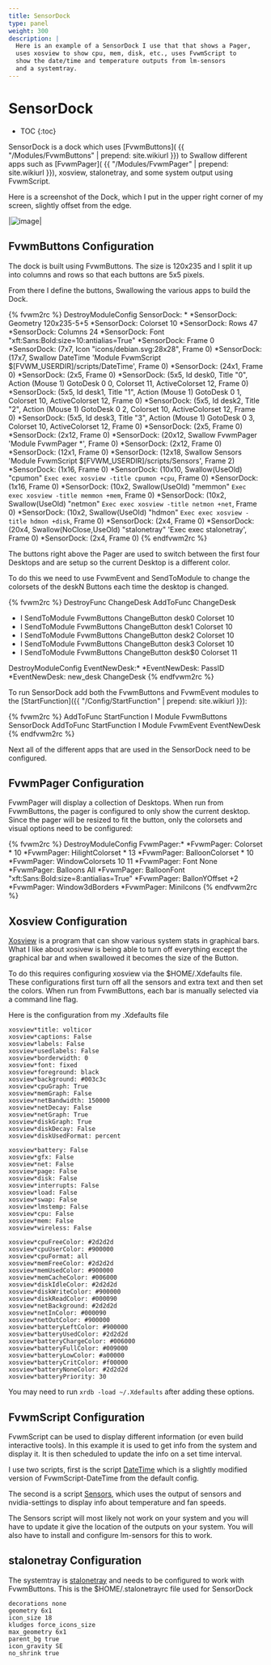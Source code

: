 ```yaml
---
title: SensorDock
type: panel
weight: 300
description: |
  Here is an example of a SensorDock I use that that shows a Pager,
  uses xosview to show cpu, mem, disk, etc., uses FvwmScript to
  show the date/time and temperature outputs from lm-sensors
  and a systemtray.
---
```

# SensorDock

* TOC
{:toc}

SensorDock is a dock which uses [FvwmButtons](
{{ "/Modules/FvwmButtons" | prepend: site.wikiurl }}) to Swallow
different apps such as [FvwmPager](
{{ "/Modules/FvwmPager" | prepend: site.wikiurl }}), xosview,
stalonetray, and some system output using FvwmScript.

Here is a screenshot of the Dock, which I put in the upper right corner
of my screen, slightly offset from the edge.

|![image](scrot.png)|

## FvwmButtons Configuration

The dock is built using FvwmButtons. The size is 120x235 and
I split it up into columns and rows so that each buttons are
5x5 pixels.

From there I define the buttons, Swallowing the various apps
to build the Dock.

{% fvwm2rc %}
DestroyModuleConfig SensorDock: *
*SensorDock: Geometry 120x235-5+5
*SensorDock: Colorset 10
*SensorDock: Rows 47
*SensorDock: Columns 24
*SensorDock: Font "xft:Sans:Bold:size=10:antialias=True"
*SensorDock: Frame 0
*SensorDock: (7x7, Icon "icons/debian.svg:28x28", Frame 0)
*SensorDock: (17x7, Swallow DateTime 'Module FvwmScript $[FVWM_USERDIR]/scripts/DateTime', Frame 0)
*SensorDock: (24x1, Frame 0)
*SensorDock: (2x5, Frame 0)
*SensorDock: (5x5, Id desk0, Title "0", Action (Mouse 1) GotoDesk 0 0, Colorset 11, ActiveColorset 12, Frame 0)
*SensorDock: (5x5, Id desk1, Title "1", Action (Mouse 1) GotoDesk 0 1, Colorset 10, ActiveColorset 12, Frame 0)
*SensorDock: (5x5, Id desk2, Title "2", Action (Mouse 1) GotoDesk 0 2, Colorset 10, ActiveColorset 12, Frame 0)
*SensorDock: (5x5, Id desk3, Title "3", Action (Mouse 1) GotoDesk 0 3, Colorset 10, ActiveColorset 12, Frame 0)
*SensorDock: (2x5, Frame 0)
*SensorDock: (2x12, Frame 0)
*SensorDock: (20x12, Swallow FvwmPager 'Module FvwmPager *', Frame 0)
*SensorDock: (2x12, Frame 0)
*SensorDock: (12x1, Frame 0)
*SensorDock: (12x18, Swallow Sensors 'Module FvwmScript $[FVWM_USERDIR]/scripts/Sensors', Frame 2)
*SensorDock: (1x16, Frame 0)
*SensorDock: (10x10, Swallow(UseOld) "cpumon" `Exec exec xosview -title cpumon +cpu`, Frame 0)
*SensorDock: (1x16, Frame 0)
*SensorDock: (10x2, Swallow(UseOld) "memmon" `Exec exec xosview -title memmon +mem`, Frame 0)
*SensorDock: (10x2, Swallow(UseOld) "netmon" `Exec exec xosview -title netmon +net`, Frame 0)
*SensorDock: (10x2, Swallow(UseOld) "hdmon" `Exec exec xosview -title hdmon +disk`, Frame 0)
*SensorDock: (2x4, Frame 0)
*SensorDock: (20x4, Swallow(NoClose,UseOld) "stalonetray" 'Exec exec stalonetray', Frame 0)
*SensorDock: (2x4, Frame 0)
{% endfvwm2rc %}

The buttons right above the Pager are used to switch between the first
four Desktops and are setup so the current Desktop is a different color.

To do this we need to use FvwmEvent and SendToModule to change the colorsets
of the deskN Buttons each time the desktop is changed.

{% fvwm2rc %}
DestroyFunc ChangeDesk
AddToFunc   ChangeDesk
+ I SendToModule FvwmButtons ChangeButton desk0 Colorset 10
+ I SendToModule FvwmButtons ChangeButton desk1 Colorset 10
+ I SendToModule FvwmButtons ChangeButton desk2 Colorset 10
+ I SendToModule FvwmButtons ChangeButton desk3 Colorset 10
+ I SendToModule FvwmButtons ChangeButton desk$0 Colorset 11

DestroyModuleConfig EventNewDesk:*
*EventNewDesk: PassID
*EventNewDesk: new_desk ChangeDesk
{% endfvwm2rc %}

To run SensorDock add both the FvwmButtons and FvwmEvent modules
to the [StartFunction]({{ "/Config/StartFunction" | prepend: site.wikiurl }}):

{% fvwm2rc %}
AddToFunc StartFunction I Module FvwmButtons SensorDock
AddToFunc StartFunction I Module FvwmEvent EventNewDesk
{% endfvwm2rc %}

Next all of the different apps that are used in the SensorDock need to be
configured.

## FvwmPager Configuration

FvwmPager will display a collection of Desktops. When run from
FvwmButtons, the pager is configured to only show the current
desktop. Since the pager will be resized to fit the button, only
the colorsets and visual options need to be configured:

{% fvwm2rc %}
DestroyModuleConfig FvwmPager:*
*FvwmPager: Colorset * 10
*FvwmPager: HilightColorset * 13
*FvwmPager: BalloonColorset * 10
*FvwmPager: WindowColorsets 10 11
*FvwmPager: Font None
*FvwmPager: Balloons All
*FvwmPager: BalloonFont "xft:Sans:Bold:size=8:antialias=True"
*FvwmPager: BallonYOffset +2
*FvwmPager: Window3dBorders
*FvwmPager: MiniIcons
{% endfvwm2rc %}


## Xosview Configuration

[Xosview](https://www.pogo.org.uk/~mark/xosview) is a program
that can show various system stats in graphical bars. What I like
about xosivew is being able to turn off everything except the
graphical bar and when swallowed it becomes the size of the Button.

To do this requires configuring xosview via the $HOME/.Xdefaults file.
These configurations first turn off all the sensors and extra text
and then set the colors. When run from FvwmButtons, each bar is manually
selected via a command line flag.

Here is the configuration from my .Xdefaults file

    xosview*title: volticor
    xosview*captions: False
    xosview*labels: False
    xosview*usedlabels: False
    xosview*borderwidth: 0
    xosview*font: fixed
    xosview*foreground: black
    xosview*background: #003c3c
    xosview*cpuGraph: True
    xosview*memGraph: False
    xosview*netBandwidth: 150000
    xosview*netDecay: False
    xosview*netGraph: True
    xosview*diskGraph: True
    xosview*diskDecay: False
    xosview*diskUsedFormat: percent

    xosview*battery: False
    xosview*gfx: False
    xosview*net: False
    xosview*page: False
    xosview*disk: False
    xosview*interrupts: False
    xosview*load: False
    xosview*swap: False
    xosview*lmstemp: False
    xosview*cpu: False
    xosview*mem: False
    xosview*wireless: False

    xosview*cpuFreeColor: #2d2d2d
    xosview*cpuUserColor: #900000
    xosview*cpuFormat: all
    xosview*memFreeColor: #2d2d2d
    xosview*memUsedColor: #900000
    xosview*memCacheColor: #006000
    xosview*diskIdleColor: #2d2d2d
    xosview*diskWriteColor: #900000
    xosview*diskReadColor: #000090
    xosview*netBackground: #2d2d2d
    xosview*netInColor: #000090
    xosview*netOutColor: #900000
    xosview*batteryLeftColor: #900000
    xosview*batteryUsedColor: #2d2d2d
    xosview*batteryChargeColor: #006000
    xosview*batteryFullColor: #009000
    xosview*batteryLowColor: #a00000
    xosview*batteryCritColor: #f00000
    xosview*batteryNoneColor: #2d2d2d
    xosview*batteryPriority: 30

You may need to run `xrdb -load ~/.Xdefaults` after adding these options.

## FvwmScript Configuration

FvwmScript can be used to display different information (or even build
interactive tools). In this example it is used to get info from the system
and display it. It is then scheduled to update the info on a set time
interval.

I use two scripts, first is the script [DateTime](DateTime) which is
a slightly modified version of FvwmScript-DateTime from the default
config.

The second is a script [Sensors](Sensors), which uses the output of sensors
and nvidia-settings to display info about temperature and fan speeds.

The Sensors script will most likely not work on your system and you will
have to update it give the location of the outputs on your system. You
will also have to install and configure lm-sensors for this to work.

## stalonetray Configuration

The systemtray is [stalonetray](https://kolbusa.github.io/stalonetray/manpage.html)
and needs to be configured to work with FvwmButtons. This is the
$HOME/.stalonetrayrc file used for SensorDock

    decorations none
    geometry 6x1
    icon_size 18
    kludges force_icons_size
    max_geometry 6x1
    parent_bg true
    icon_gravity SE
    no_shrink true

